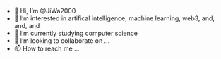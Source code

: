 - 👋 Hi, I’m @JiWa2000
- 👀 I’m interested in artifical intelligence, machine learning, web3, and, and, and 
- 🌱 I’m currently studying computer science
- 💞️ I’m looking to collaborate on ...
- 📫 How to reach me ...

<!---
JiWa2000/JiWa2000 is a ✨ special ✨ repository because its `README.md` (this file) appears on your GitHub profile.
You can click the Preview link to take a look at your changes.
--->
